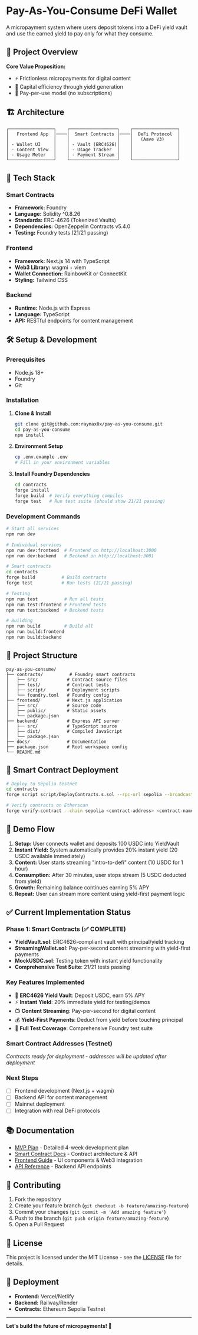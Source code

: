 # Pay-As-You-Consume DeFi Wallet

A micropayment system where users deposit tokens into a DeFi yield vault and use the earned yield to pay only for what they consume.

## 🎯 Project Overview

**Core Value Proposition:**
- ⚡ Frictionless micropayments for digital content
- 💸 Capital efficiency through yield generation
- 🔄 Pay-per-use model (no subscriptions)

## 🏗️ Architecture

```
┌─────────────────┐    ┌──────────────────┐    ┌─────────────────┐
│   Frontend App  │────│  Smart Contracts │────│  DeFi Protocol  │
│                 │    │                  │    │   (Aave V3)     │
│ - Wallet UI     │    │ - Vault (ERC4626)│    │                 │
│ - Content View  │    │ - Usage Tracker  │    │                 │
│ - Usage Meter   │    │ - Payment Stream │    │                 │
└─────────────────┘    └──────────────────┘    └─────────────────┘
```

## 🚀 Tech Stack

### Smart Contracts
- **Framework:** Foundry
- **Language:** Solidity ^0.8.26
- **Standards:** ERC-4626 (Tokenized Vaults)
- **Dependencies:** OpenZeppelin Contracts v5.4.0
- **Testing:** Foundry tests (21/21 passing)

### Frontend
- **Framework:** Next.js 14 with TypeScript
- **Web3 Library:** wagmi + viem
- **Wallet Connection:** RainbowKit or ConnectKit
- **Styling:** Tailwind CSS

### Backend
- **Runtime:** Node.js with Express
- **Language:** TypeScript
- **API:** RESTful endpoints for content management

## 🛠️ Setup & Development

### Prerequisites
- Node.js 18+
- Foundry
- Git

### Installation

1. **Clone & Install**
   ```bash
   git clone git@github.com:raymax0x/pay-as-you-consume.git
   cd pay-as-you-consume
   npm install
   ```

2. **Environment Setup**
   ```bash
   cp .env.example .env
   # Fill in your environment variables
   ```

3. **Install Foundry Dependencies**
   ```bash
   cd contracts
   forge install
   forge build  # Verify everything compiles
   forge test   # Run test suite (should show 21/21 passing)
   ```

### Development Commands

```bash
# Start all services
npm run dev

# Individual services
npm run dev:frontend  # Frontend on http://localhost:3000
npm run dev:backend   # Backend on http://localhost:3001

# Smart contracts
cd contracts
forge build          # Build contracts
forge test           # Run tests (21/21 passing)

# Testing
npm run test          # Run all tests
npm run test:frontend # Frontend tests
npm run test:backend  # Backend tests

# Building
npm run build         # Build all
npm run build:frontend
npm run build:backend
```

## 📁 Project Structure

```
pay-as-you-consume/
├── contracts/          # Foundry smart contracts
│   ├── src/           # Contract source files
│   ├── test/          # Contract tests
│   ├── script/        # Deployment scripts
│   └── foundry.toml   # Foundry config
├── frontend/          # Next.js application
│   ├── src/           # Source code
│   ├── public/        # Static assets
│   └── package.json
├── backend/           # Express API server
│   ├── src/           # TypeScript source
│   ├── dist/          # Compiled JavaScript
│   └── package.json
├── docs/              # Documentation
├── package.json       # Root workspace config
└── README.md
```

## 🔧 Smart Contract Deployment

```bash
# Deploy to Sepolia testnet
cd contracts
forge script script/DeployContracts.s.sol --rpc-url sepolia --broadcast

# Verify contracts on Etherscan
forge verify-contract --chain sepolia <contract-address> <contract-name>
```

## 🎯 Demo Flow

1. **Setup:** User connects wallet and deposits 100 USDC into YieldVault
2. **Instant Yield:** System automatically provides 20% instant yield (20 USDC available immediately)
3. **Content:** User starts streaming "intro-to-defi" content (10 USDC for 1 hour)
4. **Consumption:** After 30 minutes, user stops stream (5 USDC deducted from yield)
5. **Growth:** Remaining balance continues earning 5% APY
6. **Repeat:** User can stream more content using yield-first payment logic

## ✅ Current Implementation Status

### Phase 1: Smart Contracts (✅ COMPLETE)
- **YieldVault.sol**: ERC4626-compliant vault with principal/yield tracking
- **StreamingWallet.sol**: Pay-per-second content streaming with yield-first payments
- **MockUSDC.sol**: Testing token with instant yield functionality
- **Comprehensive Test Suite**: 21/21 tests passing

### Key Features Implemented
- 🏦 **ERC4626 Yield Vault**: Deposit USDC, earn 5% APY
- ⚡ **Instant Yield**: 20% immediate yield for testing/demos
- 📺 **Content Streaming**: Pay-per-second for digital content
- 💰 **Yield-First Payments**: Deduct from yield before touching principal
- 🧪 **Full Test Coverage**: Comprehensive Foundry test suite

### Smart Contract Addresses (Testnet)
*Contracts ready for deployment - addresses will be updated after deployment*

### Next Steps
- [ ] Frontend development (Next.js + wagmi)
- [ ] Backend API for content management
- [ ] Mainnet deployment
- [ ] Integration with real DeFi protocols

## 📚 Documentation

- [MVP Plan](./mvp-plan.md) - Detailed 4-week development plan
- [Smart Contract Docs](./docs/contracts.md) - Contract architecture & API
- [Frontend Guide](./docs/frontend.md) - UI components & Web3 integration
- [API Reference](./docs/api.md) - Backend API endpoints

## 🤝 Contributing

1. Fork the repository
2. Create your feature branch (`git checkout -b feature/amazing-feature`)
3. Commit your changes (`git commit -m 'Add amazing feature'`)
4. Push to the branch (`git push origin feature/amazing-feature`)
5. Open a Pull Request

## 📄 License

This project is licensed under the MIT License - see the [LICENSE](LICENSE) file for details.

## 🚀 Deployment

- **Frontend:** Vercel/Netlify
- **Backend:** Railway/Render
- **Contracts:** Ethereum Sepolia Testnet

---

**Let's build the future of micropayments! 🚀**